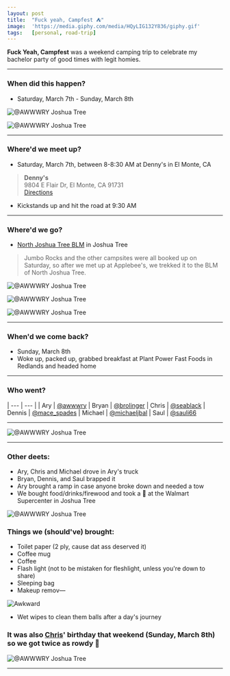 ```yaml
---
layout: post
title:  "Fuck yeah, Campfest ⛺️"
image:  'https://media.giphy.com/media/HQyLIG132Y836/giphy.gif'
tags:   [personal, road-trip]
---
```


**Fuck Yeah, Campfest** was a weekend camping trip to celebrate my bachelor party of good times with legit homies.

***

### When did this happen?
- Saturday, March 7th - Sunday, March 8th

![@AWWWRY Joshua Tree](/assets/img/awwwry-joshua-tree-03-10-2020-01.JPG)

![@AWWWRY Joshua Tree](/assets/img/awwwry-joshua-tree-03-10-2020-02.JPG)

***

### Where'd we meet up?
- Saturday, March 7th, between 8-8:30 AM at Denny's in El Monte, CA

> **Denny's**  
9804 E Flair Dr, El Monte, CA 91731  
[Directions][url-dennys]

- Kickstands up and hit the road at 9:30 AM

***

### Where'd we go?

- [North Joshua Tree BLM][url-blm] in Joshua Tree

> Jumbo Rocks and the other campsites were all booked up on Saturday, so after we met up at Applebee's, we trekked it to the BLM of North Joshua Tree.


![@AWWWRY Joshua Tree](/assets/img/awwwry-joshua-tree-03-10-2020-03.JPG)


![@AWWWRY Joshua Tree](/assets/img/awwwry-joshua-tree-03-10-2020-04.JPG)


![@AWWWRY Joshua Tree](/assets/img/awwwry-joshua-tree-03-10-2020-05.JPG)

***

### When'd we come back?
- Sunday, March 8th
- Woke up, packed up, grabbed breakfast at Plant Power Fast Foods in Redlands and headed home

***

### Who went?

| --- | --- |
| Ary | [@awwwry][url-awwwry]
| Bryan | [@brolinger][url-brolinger]
| Chris | [@seablack][url-seablack]
| Dennis | [@mace_spades][url-mace-spades]
| Michael | [@michaeljbal][url-michaeljbal]
| Saul | [@sauli66][url-sauli66]

***

![@AWWWRY Joshua Tree](/assets/img/awwwry-joshua-tree-03-10-2020-06.JPG)

***

### Other deets:
- Ary, Chris and Michael drove in Ary's truck
- Bryan, Dennis, and Saul brapped it
- Ary brought a ramp in case anyone broke down and needed a tow
- We bought food/drinks/firewood and took a 💩 at the Walmart Supercenter in Joshua Tree

![@AWWWRY Joshua Tree](/assets/img/awwwry-joshua-tree-03-10-2020-07.JPG)

### Things we (should've) brought:
- Toilet paper (2 ply, cause dat ass deserved it)
- Coffee mug
- Coffee
- Flash light (not to be mistaken for fleshlight, unless you're down to share)
- Sleeping bag
- Makeup remov—

![Awkward](https://media.giphy.com/media/13n7XeyIXEIrbG/giphy.gif)

- Wet wipes to clean them balls after a day's journey

### It was also [Chris][url-seablack]' birthday that weekend (Sunday, March 8th) so we got twice as rowdy 🕺

![@AWWWRY Joshua Tree](/assets/img/awwwry-joshua-tree-03-10-2020-08.JPG)

***

[url-awwwry]: https://www.instagram.com/awwwry
[url-brolinger]: https://www.instagram.com/brolinger
[url-seablack]: https://www.instagram.com/seablack
[url-mace-spades]: https://www.instagram.com/mace_spades
[url-fernandovtpjr]: https://www.instagram.com/fernandovtpjr
[url-michaeljbal]: https://www.instagram.com/michaeljbal
[url-sauli66]: https://www.instagram.com/sauli66
[url-dennys]: https://goo.gl/maps/i4WHLxTWAgUEc7M5A
[url-blm]: https://www.nps.gov/jotr/planyourvisit/camping-outside-of-the-park.htm
[url-pioneertown]: https://www.visitcalifornia.com/attraction/pioneertown